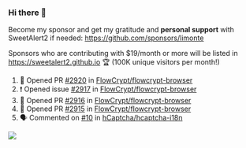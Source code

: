 ### Hi there 👋

Become my sponsor and get my gratitude and **personal support** with SweetAlert2 if needed: https://github.com/sponsors/limonte

Sponsors who are contributing with $19/month or more will be listed in https://sweetalert2.github.io 🏆 (100K unique visitors per month!)

<!--START_SECTION:activity-->
1. 💪 Opened PR [#2920](https://github.com//FlowCrypt/flowcrypt-browser/pull/2920) in [FlowCrypt/flowcrypt-browser](https://github.com//FlowCrypt/flowcrypt-browser)
2. ❗️ Opened issue [#2917](https://github.com//FlowCrypt/flowcrypt-browser/issues/2917) in [FlowCrypt/flowcrypt-browser](https://github.com//FlowCrypt/flowcrypt-browser)
3. 💪 Opened PR [#2916](https://github.com//FlowCrypt/flowcrypt-browser/pull/2916) in [FlowCrypt/flowcrypt-browser](https://github.com//FlowCrypt/flowcrypt-browser)
4. 💪 Opened PR [#2915](https://github.com//FlowCrypt/flowcrypt-browser/pull/2915) in [FlowCrypt/flowcrypt-browser](https://github.com//FlowCrypt/flowcrypt-browser)
5. 🗣 Commented on [#10](https://github.com//hCaptcha/hcaptcha-i18n/issues/10) in [hCaptcha/hcaptcha-i18n](https://github.com//hCaptcha/hcaptcha-i18n)
<!--END_SECTION:activity-->

![](https://github-readme-stats.vercel.app/api?username=limonte&theme=vue&show_icons=true)
